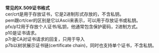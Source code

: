 **常见的X.509证书格式**  
cer/crt是用于存放证书，它是2进制形式存放的，不含私钥。  
pem跟crt/cer的区别是它以Ascii来表示，可以用于存放证书或私钥。  
pfx/p12用于存放个人证书/私钥，他通常包含保护密码，2进制方式。  
p10是证书请求。  
p7r是CA对证书请求的回复，只用于导入  
p7b以树状展示证书链(certificate chain)，同时也支持单个证书，不含私钥。  
